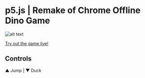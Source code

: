 # p5.js | Remake of Chrome Offline Dino Game

![alt text](../master/sprites/ingame.png "Remake of Chrome Offline Dino Game")

[Try out the game live!](https://www.openprocessing.org/sketch/889050/embed/)

## Controls
▲ Jump | ▼ Duck
